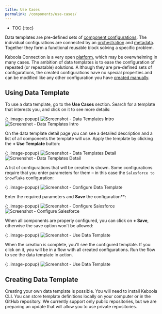 ```yaml
---
title: Use Cases
permalink: /components/use-cases/
---
```


* TOC
{:toc}

Data templates are pre-defined sets of [component configurations](/components/). The individual configurations are connected 
by an [orchestration](/orchestrator/) and [metadata](/storage/tables/#metadata). Together they form a functional reusable block
solving a specific problem. 

Keboola Connection is a very open [platform](/overview), which may be overwhelming in many cases. 
The ambition of data templates is to ease the configuration of repeated (or repeatable) solutions. A
lthough they are pre-defined sets of configurations, the created configurations have no special properties and 
can be modified like any other configuration you have [created manually](/components/#creating-component-configuration).

## Using Data Template
To use a data template, go to the **Use Cases** section. Search for a template that interests you, and click on it to see more details:

{: .image-popup}
![Screenshot - Data Templates Intro](/components/use-cases/1.png)
![Screenshot - Data Templates Intro](/components/use-cases/2.png)

On the data template detail page you can see a detailed description and a list of all components the template will use. 
Apply the template by clicking the **+ Use Template** button:

{: .image-popup}
![Screenshot - Data Templates Detail](/components/use-cases/3.png)
![Screenshot - Data Templates Detail](/components/use-cases/4.png)

A list of configurations that will be created is shown. Some configurations require that you enter parameters for them – 
in this case the `Salesforce to Snowflake` configuration:

{: .image-popup}
![Screenshot - Configure Data Template](/components/use-cases/5.png)

Enter the required parameters and **Save** the configuration**:

{: .image-popup}
![Screenshot - Configure Salesforce](/components/use-cases/7.png)
![Screenshot - Configure Salesforce](/components/use-cases/8.png)

When all components are properly configured, you can click on **+ Save**, otherwise the save option won't be allowed:

{: .image-popup}
![Screenshot - Use Data Template](/components/data-templates/templates-5.png)

When the creation is complete, you'll see the configured template. If you click on it, you will be in a flow 
with all created configurations. Run the flow to see the data template in action.

{: .image-popup}
![Screenshot - Use Data Template](/components/use-cases/9.png)

## Creating Data Template
Creating your own data template is possible. You will need to install Keboola CLI. You can store template definitions locally
on your computer or in the GitHub repository. We currently support only public repositories, but we are preparing an update 
that will allow you to use private repositories. 
